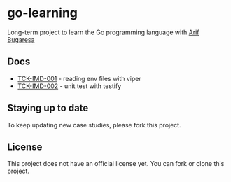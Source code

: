 # go-learning
Long-term project to learn the Go programming language with [Arif Bugaresa](https://www.linkedin.com/in/arifbugaresa/)

## Docs
* [TCK-IMD-001](https://github.com/arifbugaresa/go-learning/tree/TCK-IMD-001) - reading env files with viper 
* [TCK-IMD-002](https://github.com/arifbugaresa/go-learning/tree/TCK-IMD-002) - unit test with testify 

## Staying up to date
To keep updating new case studies, please fork this project.

## License
This project does not have an official license yet. You can fork or clone this project.